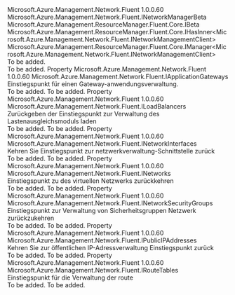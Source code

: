 <Type Name="INetworkManager" FullName="Microsoft.Azure.Management.Network.Fluent.INetworkManager">
  <TypeSignature Language="C#" Value="public interface INetworkManager : Microsoft.Azure.Management.Network.Fluent.INetworkManagerBeta, Microsoft.Azure.Management.ResourceManager.Fluent.Core.IBeta, Microsoft.Azure.Management.ResourceManager.Fluent.Core.IHasInner&lt;Microsoft.Azure.Management.Network.Fluent.INetworkManagementClient&gt;, Microsoft.Azure.Management.ResourceManager.Fluent.Core.IManager&lt;Microsoft.Azure.Management.Network.Fluent.INetworkManagementClient&gt;" />
  <TypeSignature Language="ILAsm" Value=".class public interface auto ansi abstract INetworkManager implements class Microsoft.Azure.Management.Network.Fluent.INetworkManagerBeta, class Microsoft.Azure.Management.ResourceManager.Fluent.Core.IBeta, class Microsoft.Azure.Management.ResourceManager.Fluent.Core.IHasInner`1&lt;class Microsoft.Azure.Management.Network.Fluent.INetworkManagementClient&gt;, class Microsoft.Azure.Management.ResourceManager.Fluent.Core.IManager`1&lt;class Microsoft.Azure.Management.Network.Fluent.INetworkManagementClient&gt;, class Microsoft.Azure.Management.ResourceManager.Fluent.Core.IManagerBase" />
  <TypeSignature Language="DocId" Value="T:Microsoft.Azure.Management.Network.Fluent.INetworkManager" />
  <TypeSignature Language="VB.NET" Value="Public Interface INetworkManager&#xA;Implements IBeta, IHasInner(Of INetworkManagementClient), IManager(Of INetworkManagementClient), INetworkManagerBeta" />
  <TypeSignature Language="F#" Value="type INetworkManager = interface&#xA;    interface INetworkManagerBeta&#xA;    interface IBeta&#xA;    interface IManager&lt;INetworkManagementClient&gt;&#xA;    interface IHasInner&lt;INetworkManagementClient&gt;&#xA;    interface IManagerBase" />
  <AssemblyInfo>
    <AssemblyName>Microsoft.Azure.Management.Network.Fluent</AssemblyName>
    <AssemblyVersion>1.0.0.60</AssemblyVersion>
  </AssemblyInfo>
  <Interfaces>
    <Interface>
      <InterfaceName>Microsoft.Azure.Management.Network.Fluent.INetworkManagerBeta</InterfaceName>
    </Interface>
    <Interface>
      <InterfaceName>Microsoft.Azure.Management.ResourceManager.Fluent.Core.IBeta</InterfaceName>
    </Interface>
    <Interface>
      <InterfaceName>Microsoft.Azure.Management.ResourceManager.Fluent.Core.IHasInner&lt;Microsoft.Azure.Management.Network.Fluent.INetworkManagementClient&gt;</InterfaceName>
    </Interface>
    <Interface>
      <InterfaceName>Microsoft.Azure.Management.ResourceManager.Fluent.Core.IManager&lt;Microsoft.Azure.Management.Network.Fluent.INetworkManagementClient&gt;</InterfaceName>
    </Interface>
  </Interfaces>
  <Docs>
    <summary>To be added.</summary>
    <remarks>To be added.</remarks>
  </Docs>
  <Members>
    <Member MemberName="ApplicationGateways">
      <MemberSignature Language="C#" Value="public Microsoft.Azure.Management.Network.Fluent.IApplicationGateways ApplicationGateways { get; }" />
      <MemberSignature Language="ILAsm" Value=".property instance class Microsoft.Azure.Management.Network.Fluent.IApplicationGateways ApplicationGateways" />
      <MemberSignature Language="DocId" Value="P:Microsoft.Azure.Management.Network.Fluent.INetworkManager.ApplicationGateways" />
      <MemberSignature Language="VB.NET" Value="Public ReadOnly Property ApplicationGateways As IApplicationGateways" />
      <MemberSignature Language="F#" Value="member this.ApplicationGateways : Microsoft.Azure.Management.Network.Fluent.IApplicationGateways" Usage="Microsoft.Azure.Management.Network.Fluent.INetworkManager.ApplicationGateways" />
      <MemberType>Property</MemberType>
      <AssemblyInfo>
        <AssemblyName>Microsoft.Azure.Management.Network.Fluent</AssemblyName>
        <AssemblyVersion>1.0.0.60</AssemblyVersion>
      </AssemblyInfo>
      <ReturnValue>
        <ReturnType>Microsoft.Azure.Management.Network.Fluent.IApplicationGateways</ReturnType>
      </ReturnValue>
      <Docs>
        <summary>
            Einstiegspunkt für einen Gateway-anwendungsverwaltung.
            </summary>
        <value>To be added.</value>
        <remarks>To be added.</remarks>
      </Docs>
    </Member>
    <Member MemberName="LoadBalancers">
      <MemberSignature Language="C#" Value="public Microsoft.Azure.Management.Network.Fluent.ILoadBalancers LoadBalancers { get; }" />
      <MemberSignature Language="ILAsm" Value=".property instance class Microsoft.Azure.Management.Network.Fluent.ILoadBalancers LoadBalancers" />
      <MemberSignature Language="DocId" Value="P:Microsoft.Azure.Management.Network.Fluent.INetworkManager.LoadBalancers" />
      <MemberSignature Language="VB.NET" Value="Public ReadOnly Property LoadBalancers As ILoadBalancers" />
      <MemberSignature Language="F#" Value="member this.LoadBalancers : Microsoft.Azure.Management.Network.Fluent.ILoadBalancers" Usage="Microsoft.Azure.Management.Network.Fluent.INetworkManager.LoadBalancers" />
      <MemberType>Property</MemberType>
      <AssemblyInfo>
        <AssemblyName>Microsoft.Azure.Management.Network.Fluent</AssemblyName>
        <AssemblyVersion>1.0.0.60</AssemblyVersion>
      </AssemblyInfo>
      <ReturnValue>
        <ReturnType>Microsoft.Azure.Management.Network.Fluent.ILoadBalancers</ReturnType>
      </ReturnValue>
      <Docs>
        <summary>
            Zurückgeben der Einstiegspunkt zur Verwaltung des Lastenausgleichsmoduls laden
            </summary>
        <value>To be added.</value>
        <remarks>To be added.</remarks>
      </Docs>
    </Member>
    <Member MemberName="NetworkInterfaces">
      <MemberSignature Language="C#" Value="public Microsoft.Azure.Management.Network.Fluent.INetworkInterfaces NetworkInterfaces { get; }" />
      <MemberSignature Language="ILAsm" Value=".property instance class Microsoft.Azure.Management.Network.Fluent.INetworkInterfaces NetworkInterfaces" />
      <MemberSignature Language="DocId" Value="P:Microsoft.Azure.Management.Network.Fluent.INetworkManager.NetworkInterfaces" />
      <MemberSignature Language="VB.NET" Value="Public ReadOnly Property NetworkInterfaces As INetworkInterfaces" />
      <MemberSignature Language="F#" Value="member this.NetworkInterfaces : Microsoft.Azure.Management.Network.Fluent.INetworkInterfaces" Usage="Microsoft.Azure.Management.Network.Fluent.INetworkManager.NetworkInterfaces" />
      <MemberType>Property</MemberType>
      <AssemblyInfo>
        <AssemblyName>Microsoft.Azure.Management.Network.Fluent</AssemblyName>
        <AssemblyVersion>1.0.0.60</AssemblyVersion>
      </AssemblyInfo>
      <ReturnValue>
        <ReturnType>Microsoft.Azure.Management.Network.Fluent.INetworkInterfaces</ReturnType>
      </ReturnValue>
      <Docs>
        <summary>
            Kehren Sie Einstiegspunkt zur netzwerkverwaltung-Schnittstelle zurück
            </summary>
        <value>To be added.</value>
        <remarks>To be added.</remarks>
      </Docs>
    </Member>
    <Member MemberName="Networks">
      <MemberSignature Language="C#" Value="public Microsoft.Azure.Management.Network.Fluent.INetworks Networks { get; }" />
      <MemberSignature Language="ILAsm" Value=".property instance class Microsoft.Azure.Management.Network.Fluent.INetworks Networks" />
      <MemberSignature Language="DocId" Value="P:Microsoft.Azure.Management.Network.Fluent.INetworkManager.Networks" />
      <MemberSignature Language="VB.NET" Value="Public ReadOnly Property Networks As INetworks" />
      <MemberSignature Language="F#" Value="member this.Networks : Microsoft.Azure.Management.Network.Fluent.INetworks" Usage="Microsoft.Azure.Management.Network.Fluent.INetworkManager.Networks" />
      <MemberType>Property</MemberType>
      <AssemblyInfo>
        <AssemblyName>Microsoft.Azure.Management.Network.Fluent</AssemblyName>
        <AssemblyVersion>1.0.0.60</AssemblyVersion>
      </AssemblyInfo>
      <ReturnValue>
        <ReturnType>Microsoft.Azure.Management.Network.Fluent.INetworks</ReturnType>
      </ReturnValue>
      <Docs>
        <summary>
            Einstiegspunkt zu des virtuellen Netzwerks zurückkehren
            </summary>
        <value>To be added.</value>
        <remarks>To be added.</remarks>
      </Docs>
    </Member>
    <Member MemberName="NetworkSecurityGroups">
      <MemberSignature Language="C#" Value="public Microsoft.Azure.Management.Network.Fluent.INetworkSecurityGroups NetworkSecurityGroups { get; }" />
      <MemberSignature Language="ILAsm" Value=".property instance class Microsoft.Azure.Management.Network.Fluent.INetworkSecurityGroups NetworkSecurityGroups" />
      <MemberSignature Language="DocId" Value="P:Microsoft.Azure.Management.Network.Fluent.INetworkManager.NetworkSecurityGroups" />
      <MemberSignature Language="VB.NET" Value="Public ReadOnly Property NetworkSecurityGroups As INetworkSecurityGroups" />
      <MemberSignature Language="F#" Value="member this.NetworkSecurityGroups : Microsoft.Azure.Management.Network.Fluent.INetworkSecurityGroups" Usage="Microsoft.Azure.Management.Network.Fluent.INetworkManager.NetworkSecurityGroups" />
      <MemberType>Property</MemberType>
      <AssemblyInfo>
        <AssemblyName>Microsoft.Azure.Management.Network.Fluent</AssemblyName>
        <AssemblyVersion>1.0.0.60</AssemblyVersion>
      </AssemblyInfo>
      <ReturnValue>
        <ReturnType>Microsoft.Azure.Management.Network.Fluent.INetworkSecurityGroups</ReturnType>
      </ReturnValue>
      <Docs>
        <summary>
            Einstiegspunkt zur Verwaltung von Sicherheitsgruppen Netzwerk zurückzukehren
            </summary>
        <value>To be added.</value>
        <remarks>To be added.</remarks>
      </Docs>
    </Member>
    <Member MemberName="PublicIPAddresses">
      <MemberSignature Language="C#" Value="public Microsoft.Azure.Management.Network.Fluent.IPublicIPAddresses PublicIPAddresses { get; }" />
      <MemberSignature Language="ILAsm" Value=".property instance class Microsoft.Azure.Management.Network.Fluent.IPublicIPAddresses PublicIPAddresses" />
      <MemberSignature Language="DocId" Value="P:Microsoft.Azure.Management.Network.Fluent.INetworkManager.PublicIPAddresses" />
      <MemberSignature Language="VB.NET" Value="Public ReadOnly Property PublicIPAddresses As IPublicIPAddresses" />
      <MemberSignature Language="F#" Value="member this.PublicIPAddresses : Microsoft.Azure.Management.Network.Fluent.IPublicIPAddresses" Usage="Microsoft.Azure.Management.Network.Fluent.INetworkManager.PublicIPAddresses" />
      <MemberType>Property</MemberType>
      <AssemblyInfo>
        <AssemblyName>Microsoft.Azure.Management.Network.Fluent</AssemblyName>
        <AssemblyVersion>1.0.0.60</AssemblyVersion>
      </AssemblyInfo>
      <ReturnValue>
        <ReturnType>Microsoft.Azure.Management.Network.Fluent.IPublicIPAddresses</ReturnType>
      </ReturnValue>
      <Docs>
        <summary>
            Kehren Sie zur öffentlichen IP-Adressverwaltung Einstiegspunkt zurück
            </summary>
        <value>To be added.</value>
        <remarks>To be added.</remarks>
      </Docs>
    </Member>
    <Member MemberName="RouteTables">
      <MemberSignature Language="C#" Value="public Microsoft.Azure.Management.Network.Fluent.IRouteTables RouteTables { get; }" />
      <MemberSignature Language="ILAsm" Value=".property instance class Microsoft.Azure.Management.Network.Fluent.IRouteTables RouteTables" />
      <MemberSignature Language="DocId" Value="P:Microsoft.Azure.Management.Network.Fluent.INetworkManager.RouteTables" />
      <MemberSignature Language="VB.NET" Value="Public ReadOnly Property RouteTables As IRouteTables" />
      <MemberSignature Language="F#" Value="member this.RouteTables : Microsoft.Azure.Management.Network.Fluent.IRouteTables" Usage="Microsoft.Azure.Management.Network.Fluent.INetworkManager.RouteTables" />
      <MemberType>Property</MemberType>
      <AssemblyInfo>
        <AssemblyName>Microsoft.Azure.Management.Network.Fluent</AssemblyName>
        <AssemblyVersion>1.0.0.60</AssemblyVersion>
      </AssemblyInfo>
      <ReturnValue>
        <ReturnType>Microsoft.Azure.Management.Network.Fluent.IRouteTables</ReturnType>
      </ReturnValue>
      <Docs>
        <summary>
            Einstiegspunkt für die Verwaltung der route
            </summary>
        <value>To be added.</value>
        <remarks>To be added.</remarks>
      </Docs>
    </Member>
  </Members>
</Type>